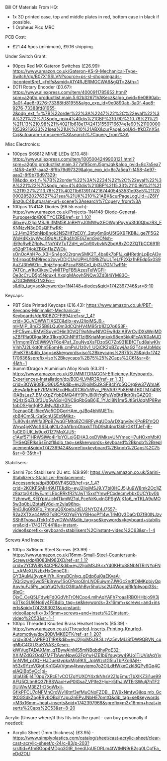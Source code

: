 Bill Of Materials From HQ:

- 1x 3D printed case, top and middle plates in red, bottom case in black if possible.
- 1 Orpheus Pico MRC

PCB Cost:
- £21.44 5pcs (minimum), £9.16 shipping.

Under Switch Grant:
- 90pcs Red MX Gateron Switches (£26.99): https://www.amazon.co.uk/Gateron-KS-9-Mechanical-Type-Switch/dp/B07X1SSLVN?source=ps-sl-shoppingads-lpcontext&ref_=fplfs&smid=A1Y4RJERMOCWA6&gQT=2&th=1
- EC11 Rotary Encoder (£0.67): https://www.aliexpress.com/item/4000911785652.html?spm=a2g0o.productlist.main.5.62b32671VAKecz&algo_pvid=9e0890ab-3a0f-4ae8-9276-73388fd81955&algo_exp_id=9e0890ab-3a0f-4ae8-9276-73388fd81955-2&pdp_ext_f=%7B%22order%22%3A%2247%22%2C%22eval%22%3A%221%22%7D&pdp_npi=4%40dis%21GBP%210.90%210.78%21%21%211.13%210.98%21%40211b618e17424131559716674e1e90%2110000010539216633%21sea%21UK%210%21ABX&curPageLogUid=ffkDZnXSsCcj&utparam-url=scene%3Asearch%7Cquery_from%3A

Misc Electronics:
- 100pcs SK6812 MINIE LEDs (£10.48): https://www.aliexpress.com/item/1005004249903121.html?spm=a2g0o.productlist.main.37.7af85pmJ5pmJqk&algo_pvid=8c7a5ea7-f458-4e97-aaa2-8f9b79d97329&algo_exp_id=8c7a5ea7-f458-4e97-aaa2-8f9b79d97329-18&pdp_ext_f=%7B%22order%22%3A%2234%22%2C%22eval%22%3A%221%22%7D&pdp_npi=4%40dis%21GBP%2115.33%2110.96%21%21%2119.27%2113.78%21%40211b613917421674405453531e93e5%2112000028520276327%21sea%21UK%210%21ABX&curPageLogUid=JZ6IYBnz0uC4&utparam-url=scene%3Asearch%7Cquery_from%3A
- 100pcs 1N4148 Diodes (£6.55 each): https://www.amazon.co.uk/Projects-1N4148-Diode-General-Purpose/dp/B08TYC1ZRB/ref=sr_1_10?dib=eyJ2IjoiMSJ9.ifMM5KJnBHYyJ0MWwXEOWghPxyVu3fd0QbxzRS_FKNNzvN3qD0sQFFwRK-L2J4m2R5zhNp8ngk2NSZHf7zEOY_2qty6m9pU5fGX9FKBIIJ_ge7F5G2WoH4KxbyWycG9gALfC8g4h0EGjZemSyjONsh-jEi9oRwEZRpIvJ1NcY4VTuTZdH_wCp9XvbvkN2bdA8xZO2ZQTbCC691Ro52gPT4okZBGnf1aZWOi-sOnOoAhHPo_X3HSn4goO2rqnwSMK2T_4ba8k7bFfJ_qiHRetInLpBcAl3vfr4irpxq0fM9lreco2xvyDDlCUyiUPHU10RkZfuULTeLfF2Xjz1hREdp5x0S9AuZJ3feWZtr-_8pjzFqgc4PzcaP88Cn1_ibj3U7GNTwPN-7ATCn_w1teCikeyiDyMITPgFB5jAzesTelWGFI-Oe3cCrUD5p5Ndux4.XxqlgMAoyh5NQw3Zd3I4iYM83O-aZGCMWBZfNXFq--s&dib_tag=se&keywords=1N4148+diodes&qid=1742397746&sr=8-10

Keycaps:
- PBT Side Printed Keycaps (£16.43): https://www.amazon.co.uk/PBT-Keycaps-Minimalist-Mechanical-Keyboards/dp/B0BZCFFB94/ref=sr_1_4?crid=3CJVCWWTIXSZC&dib=eyJ2IjoiMSJ9.-mHMjP_BmZ25B8LQu0m3dCQhHV4M95rb1lZQ7p6S3F-HPC5wnUEMVESuynOHin3OVQT9qNhwNlVOEw9dzIA9VrCvIDXsWnjMDsZBFPla0Dlga5Kn31kxg0ChNFtf11zjBKriaMgnkxk98en5kk4FcAVK0aMJDV1rmgmRYcEjWi9VrF6q4Paf_ZouNvqXsFDzoSC7Zp931EBfCTud8alwKIvVihh7J2LKqt0hn5EomHk.cmPxU1z0y1_UQiCK2pBZgwjAaG2T4qeUbMdxiPmK7Bs&dib_tag=se&keywords=iso%2Bkeycaps%2B75%25&qid=1742170636&sprefix=iso%2Bkeycaps%2B75%25%2Caps%2C61&sr=8-4&th=1
- SummitDragon Aluminium Alloy Knob (£3.31) - https://www.amazon.co.uk/SUMMITDRAGON-Efficiency-Keyboards-Experiences-Installation/dp/B0D4LVMR3R/ref=sr_1_3?crid=3OW908EUG6U5A&dib=eyJ2IjoiMSJ9.SF84hYo5QOrg9w37WmaKzEeyArIjrEgrF7RMVlHZcdHkaDfC6b1cWyc_P6VA97Pb8E9ihT60TM7i4RKi0ABsLaz7_BMxXpZYbbDMQ4ifY9PrJ8i0ItYgPuWpBtd1Idr0isGAZQ0-hQ4zlSpZL0f3Ug5vASxH0NC9qRbGaB6jE_1YJcl8N1mr5JtlSrUdqMP8Rw1obDSHjm1gPXJMyJQIxX35-ToznaqGEii5iecWc5ODGqrHAm_gJBo4bhWJETn-xbB4Om5Lr2aScnUSEx9Mikz-Tu80v4snWIfa3PpB7wqGFMtq8ZCI6RFyAgUDoArDXgnv8yjKPqREfnQOWyw4jyKWcSS5LgK1Lr2qAfbrpOtqxkTTbD9slt4nx13kErGKfTJeT-jE-1uCE0IUK_ls9uxO1Z7MqXJU5-c1Aef571HRWSlWo4lr1xYOLojGEHA3.oxDViMksvUNYmecH7uHOxnMbKITHSeQERlksSsEnzfI&dib_tag=se&keywords=keyboard%2Bknob%2Breplacement&qid=1742399424&sprefix=keyboard%2Bknob%2Caps%2C75&sr=8-3&th=1

Stabilisers:
- Sarini 7pc Stabilisers 2U etc. (£9.99): https://www.amazon.co.uk/Sarini-Stabilizers-Stabilizer-Replacement-Accessories/dp/B0D6VF4SQB/ref=sr_1_4?crid=2KCKFSMH49UTE&dib=eyJ2IjoiMSJ9.Y7bI0HCJ5jJu9W8mk2Oc1jZz8aztxGKzlwEJmlLEbcRRkfR2VJwT15xxfYmwPCxdecmvbbx0UCYbv0bYzhmw6_KEjYpbUicMTkmWZ1qLPceNrKuxlnGPSgWjK1o6_mTKLA9uMO5w3p0bU2btaNV6d-m2vIa96hq-Rni3JlgGRGFo_7mpruQ6XpebJdEU2NYDZ4J7557-R2a2XTXv44W93TsBCPXOYgEYkYBHqoPf14w.TrMGy3DaCrDZfB0lNJzvSSh8TvosaJTck1p1SynDWvM&dib_tag=se&keywords=keyboard+stabilisers&qid=1742170441&s=instant-video&sprefix=keyboard+stabilisers%2Cinstant-video%2C63&sr=1-4

Screws And Insets:
- 100pc 3x16mm Steel Screws (£3.99) - https://www.amazon.co.uk/16mm-Small-Steel-Countersunk-Screws/dp/B083M983XD/ref=sr_1_1?crid=2YCIW8N84CPBZ&dib=eyJ2IjoiMSJ9.sxY40KHto88NbNTRrNYqFNL_xAMeXLNzbxHxQnpeCfi-GY3AuMJ3yvpAIIYh_KnruBCnlyq_gDdp6uj0aEKvaA-7iQr3zwnGwd5Fk3rww1SoOPqroQInLNOEuiwm7JWGc2ndfOiMKpbjvQqAovhuFJ5Pg_adaYuQfy6zO36taAhByr5hqUsc2U4WogbjRkfpIwopi3Ss-tReO-OjxC_CeQ5LFdwkFd0GdVhTrONCpo4.mlhAqYAFh7roaa1RBOHHbjo9X3jp3TkcGUi6Nq6y4FE&dib_tag=se&keywords=3x16mm+screws+and+inserts&qid=1742393021&s=instant-video&sprefix=3x16mm+screws+and+insets%2Cinstant-video%2C53&sr=1-1
- 100pc Threaded Knurled Brass Heatset Inserts (£5.39) - https://www.amazon.co.uk/Threaded-Inserts-Printing-Knurled-Automotive/dp/B0BVMK6DTK/ref=sr_1_20?crid=304TAPBP0T1RK&dib=eyJ2IjoiMSJ9.SLzAz5nvMLiSfDW9QBVN_cugMbC4GfU3uKWASzXesm-kiWVugTADAXMm_qTBywAInMS5mNBqbdhyPqE32-XXjMZdG2OqQ7MFTtAwnNpw62FpYwHZE1b6Ysuybw49Uo1TiUVirAqYjy5nNVM_pOQHHJDuektypkxMjbRKS_JpbWzctG5IuTbPZc6AjH-h53x9YzoVGigfiKn1GAVVgnw4twayiqmo7o2OlLdHWkeCzkI8QPy6Gq4CeIAQIBp5yCc1pi-IdIaU8EjI4T0pg7XRcE1vCO1ZgYUXOY4xtkNhsV2ZlgEmutTbXIKZ3i1ue99AFU5CLtm8Q37hBSWaoHwP0lGsa7_VPlfe2HjoHr5fhJIWTErSWuIj7hTF20UiWwM3EZ1-D5gWIxIi-GfIkPFCU7qNFMhCroWv16tnf3efMuCNoFZDB__EW9xNmfw3jIqq.mb_GctK0GSdkZogRRybOBcjlYJpu2nEPvJNbHE7pmtQ&dib_tag=se&keywords=M3x16mm+heat+inserts&qid=1742397968&sprefix=m3x16mm+heat+inserts%2Caps%2C53&sr=8-20

Acrylic (Unsure where/if this fits into the grant - can buy personally if needed):
- Acrylic Sheet (1mm thickness) (£3.95) - https://www.simplyplastics.com/catalog/sheet/cast-acrylic-sheet/clear-cast-acrylic-sheet/c-24/c-83/p-203?srsltid=AfmBOop4MDpq3GlR_heedUgUEORLm4tWtMN9rB2sg0LCpfEa_eDdZOLl
